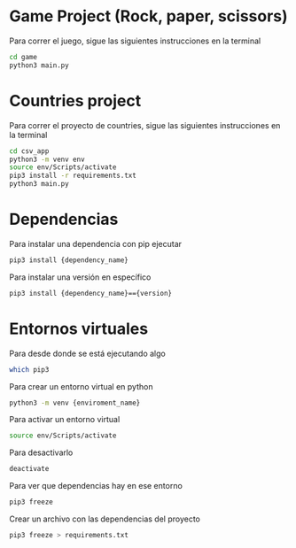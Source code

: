 # Game Project (Rock, paper, scissors)

Para correr el juego, sigue las siguientes instrucciones en la terminal

```sh
cd game
python3 main.py
```

# Countries project

Para correr el proyecto de countries, sigue las siguientes instrucciones en la terminal

```sh
cd csv_app
python3 -m venv env
source env/Scripts/activate
pip3 install -r requirements.txt
python3 main.py
```

# Dependencias

Para instalar una dependencia con pip ejecutar

```sh
pip3 install {dependency_name}
```

Para instalar una versión en específico

```sh
pip3 install {dependency_name}=={version}
```

# Entornos virtuales

Para desde donde se está ejecutando algo

```sh
which pip3
```

Para crear un entorno virtual en python

```sh
python3 -m venv {enviroment_name}
```

Para activar un entorno virtual

```sh
source env/Scripts/activate
```

Para desactivarlo

```sh
deactivate
```

Para ver que dependencias hay en ese entorno

```sh
pip3 freeze
```

Crear un archivo con las dependencias del proyecto

```sh
pip3 freeze > requirements.txt
```
